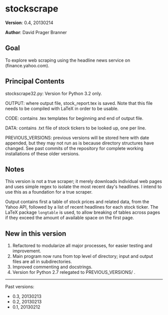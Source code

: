 stockscrape
===========

**Version**: 0.4, 20130214

**Author**: David Prager Branner


Goal
----
To explore web scraping using the headline news service on (finance.yahoo.com).

Principal Contents
------------------

stockscrape32.py: Version for Python 3.2 only.

OUTPUT: where output file, stock_report.tex is saved. Note that this file needs to be compiled with LaTeX in order to be usable.

CODE: contains .tex templates for beginning and end of output file.

DATA: contains .txt file of stock tickers to be looked up, one per line.

PREVIOUS_VERSIONS: previous versions will be stored here with date appended, but they may not run as is because directory structures have changed. See past commits of the repository for complete working installations of these older versions.

Notes
-----

This version is not a true scraper; it merely downloads individual web pages and uses simple regex to isolate the most recent day's headlines. I intend to use this as a foundation for a true scraper.

Output contains first a table of stock prices and related data, from the Yahoo API, followed by a list of recent headlines for each stock ticker. The LaTeX package `longtable` is used, to allow breaking of tables across pages if they exceed the amount of available space on the first page.

New in this version
-------------------
1. Refactored to modularize all major processes, for easier testing and improvement.
1. Main program now runs from top level of directory; input and output files are all in subdirectories.
1. Improved commenting and docstrings.
1. Version for Python 2.7 relegated to PREVIOUS_VERSIONS/ .

---

Past versions:

 * 0.3, 20130213
 * 0.2, 20130213
 * 0.1, 20130212
